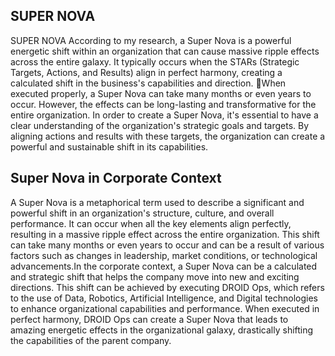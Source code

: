 ## SUPER NOVA 

SUPER NOVA
According to my research, a Super Nova is a powerful energetic shift within an organization that can cause massive ripple effects across the entire galaxy. It typically occurs when the STARs (Strategic Targets, Actions, and Results) align in perfect harmony, creating a calculated shift in the business's capabilities and direction. 🚀When executed properly, a Super Nova can take many months or even years to occur. However, the effects can be long-lasting and transformative for the entire organization. In order to create a Super Nova, it's essential to have a clear understanding of the organization's strategic goals and targets. By aligning actions and results with these targets, the organization can create a powerful and sustainable shift in its capabilities.

## Super Nova in Corporate Context
A Super Nova is a metaphorical term used to describe a significant and powerful shift in an organization's structure, culture, and overall performance. It can occur when all the key elements align perfectly, resulting in a massive ripple effect across the entire organization. This shift can take many months or even years to occur and can be a result of various factors such as changes in leadership, market conditions, or technological advancements.In the corporate context, a Super Nova can be a calculated and strategic shift that helps the company move into new and exciting directions. This shift can be achieved by executing DROID Ops, which refers to the use of Data, Robotics, Artificial Intelligence, and Digital technologies to enhance organizational capabilities and performance. When executed in perfect harmony, DROID Ops can create a Super Nova that leads to amazing energetic effects in the organizational galaxy, drastically shifting the capabilities of the parent company.
